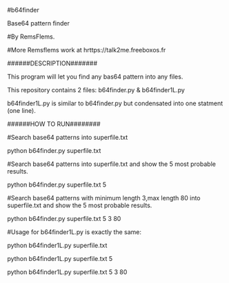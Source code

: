 #b64finder

Base64 pattern finder

#By RemsFlems.

#More Remsflems work at hrttps://talk2me.freeboxos.fr



######DESCRIPTION#######

This program will let you find any bas64 pattern into any files.

This repository contains 2 files: b64finder.py & b64finder1L.py

b64finder1L.py is similar to b64finder.py but condensated into one statment (one line).



######HOW TO RUN########

#Search base64 patterns into superfile.txt

python b64finder.py superfile.txt



#Search base64 patterns into superfile.txt and show the 5 most probable results.

python b64finder.py superfile.txt 5



#Search base64 patterns with minimum length 3,max length 80 into superfile.txt and show the 5 most probable results.

python b64finder.py superfile.txt 5 3 80



#Usage for b64finder1L.py is exactly the same:

python b64finder1L.py superfile.txt

python b64finder1L.py superfile.txt 5

python b64finder1L.py superfile.txt 5 3 80



